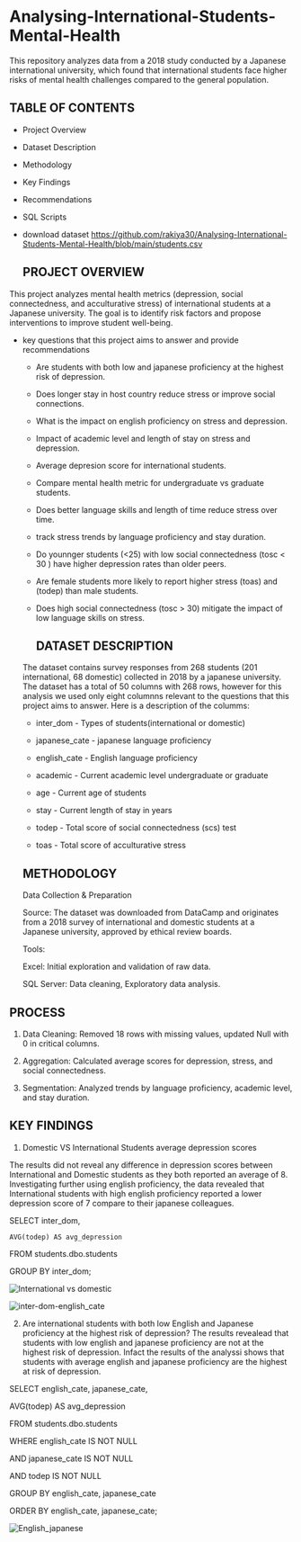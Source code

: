 # Analysing-International-Students-Mental-Health
This repository analyzes data from a 2018 study conducted by a Japanese international university, which found that international students face higher risks of mental health challenges compared to the general population. 

## TABLE OF CONTENTS
-  Project Overview
  
- Dataset Description
  
-  Methodology

- Key Findings
  
- Recommendations
  
- SQL Scripts

- download dataset https://github.com/rakiya30/Analysing-International-Students-Mental-Health/blob/main/students.csv



  ## PROJECT OVERVIEW
This project analyzes mental health metrics (depression, social connectedness, and acculturative stress) of international students at a Japanese university. The goal is to identify risk factors and propose interventions to improve student well-being.  

- key questions that this project aims to answer and provide recommendations

  - Are students with both low and japanese proficiency at the highest risk of depression.
 
  - Does longer stay in host country reduce stress or improve social connections.
 
  - What is the impact on english proficiency on stress and depression.
 
  - Impact of academic level and length of stay on stress and depression.
 
  - Average depresion score for international students.
 
  - Compare mental health metric for undergraduate vs graduate students.
 
  - Does better language skills and length of time reduce stress over time.
 
  - track stress trends by language proficiency and stay duration.
 
  - Do younnger students (<25) with low social connectedness (tosc < 30 ) have higher depression rates than older peers.
 
  - Are female students more likely to report higher stress (toas) and (todep) than male students.
 
  - Does high social connectedness (tosc > 30) mitigate the impact of low language skills on stress.
 
    ## DATASET DESCRIPTION

  The dataset contains survey responses from 268 students (201 international, 68 domestic) collected in 2018 by a japanese university. The dataset has a total of 50 columns with 268 rows, however for this analysis we used only eight columnns relevant to the questions that this project aims to answer. Here is a description of the columms:
   
  
 
    - inter_dom  -   Types of students(international or domestic)
   
    - japanese_cate - japanese language proficiency
   
    - english_cate - English language proficiency
   
    - academic - Current academic level undergraduate or graduate
   
    - age   -   Current age of students
   
    - stay -  Current length of stay in years
   
    - todep - Total score of social connectedness (scs) test
   
    - toas  - Total score of acculturative stress
 
  ## METHODOLOGY

  Data Collection & Preparation

  Source: The dataset was downloaded from DataCamp and originates from a 2018 survey of international and domestic students at a Japanese university, approved by ethical review boards.

  Tools:

  Excel: Initial exploration and validation of raw data.

  SQL Server: Data cleaning, Exploratory data analysis.


 ## PROCESS

1. Data Cleaning: Removed 18 rows with missing values, updated Null with 0 in critical columns.  
 
2. Aggregation: Calculated average scores for depression, stress, and social connectedness.
    
3. Segmentation: Analyzed trends by language proficiency, academic level, and stay duration.  


  ## KEY FINDINGS

1. Domestic VS International Students average depression scores
   
The results did not reveal any difference in depression scores between International and Domestic students as they both reported an average of 8. Investigating further using english proficiency, the data revealed that International students with high english proficiency reported a lower depression score of 7 compare to their japanese colleagues.

SELECT 
    inter_dom,
    
    AVG(todep) AS avg_depression
    
   FROM students.dbo.students
   
   GROUP BY inter_dom;


   
 ![International vs domestic](https://github.com/user-attachments/assets/bde61134-05e2-4687-b8c8-c2fbe0caa40a)

 

![inter-dom-english_cate](https://github.com/user-attachments/assets/e201cc2b-8b3a-4fec-a850-5d641b7c5972)


2. Are international students with both low English and Japanese proficiency at the highest risk of depression?
   The results revealead that students with low english and japanese proficiency are not at the highest risk of depression. Infact the results of the analyssi shows that students with average english and 
   japanese proficiency are the highest at risk of depression.
   
SELECT 
english_cate, japanese_cate,

AVG(todep) AS avg_depression

FROM students.dbo.students

WHERE english_cate IS NOT NULL

AND japanese_cate IS NOT NULL

AND todep IS NOT NULL

GROUP BY english_cate, japanese_cate

ORDER BY english_cate, japanese_cate;


![English_japanese](https://github.com/user-attachments/assets/d5c2af00-0edc-4977-8c84-001df31b2bcd)


 

